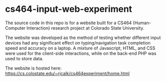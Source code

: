# cs464-input-web-experiment

The source code in this repo is for a website built for a CS464 (Human-Computer Interaction) research project at Colorado State University.

The website was developed as the method of testing whether different input devices had any significant effect on typing/navigation task completion speed and accuracy on a laptop. A mixture of Javascript, HTML, and CSS were used for the client-side interactions, while on the back-end PHP was used to store data.

The website is hosted here: https://cs.colostate.edu/~rjcalk/cs464experiment/home.html
